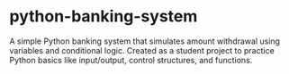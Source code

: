 # python-banking-system
A simple Python banking system that simulates amount withdrawal using variables and conditional logic. Created as a student project to practice Python basics like input/output, control structures, and functions.
